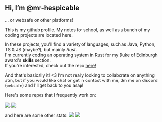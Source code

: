 ## Hi, I’m @mr-hespicable
... or websafe on other platforms!

This is my github profile. My notes for school, as well as a bunch of my coding projects are located here.

In these projects, you'll find a variety of languages, such as Java, Python, TS & JS (maybe?), but mainly _Rust_.  
I'm currently coding an operating system in Rust for my Duke of Edinburgh award's **skills** section.   
If you're interested, check out the repo [here!](https://mr-hespicable/sketchOS)

And that's basically it! <3 I’m not really looking to collaborate on anything atm, but if you would like chat or get in contact with me, dm me on discord (`websafe`) and I'll get back to you asap!

Here's some repos that I frequently work on:

<a href="https://github.com/mr-hespicable/sketchOS">
    <img align="center" src="https://github-readme-stats.vercel.app/api/pin/?username=mr-hespicable&repo=sketchOS&show_owner=true&theme=gruvbox" />
</a>
<a href="https://github.com/mr-hespicable/flipper">
    <img align="center" src="https://github-readme-stats.vercel.app/api/pin/?username=mr-hespicable&repo=flipper&show_owner=true&theme=gruvbox"/>
</a>

and here are some other stats:
<a>
    <img src="https://github-readme-stats.vercel.app/api?username=mr-hespicable&theme=gruvbox" />
</a>
<a>
    <img src="https://github-readme-stats.vercel.app/api/top-langs/?username=mr-hespicable&layout=pie&theme=gruvbox" />
</a>



